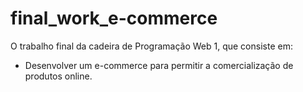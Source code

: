 # final_work_e-commerce
O trabalho final da cadeira de Programação Web 1, que consiste em:
 - Desenvolver um e-commerce para permitir a comercialização de produtos online.
